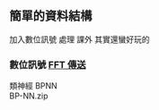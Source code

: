 ## 簡單的資料結構  
加入數位訊號 處理 課外 其實還蠻好玩的  
### 數位訊號 [FFT 傳送](http://www.cmlab.csie.ntu.edu.tw/cml/dsp/training/coding/transform/fft.html)  
類神經 BPNN   
BP-NN.zip

